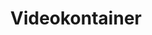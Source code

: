 ---
title: Videokontainer
eleventyNavigation:
    key: videokontainer
    parent: video
    order: 1
    excerpt: En kontainer för video är formatet som innehåller alla filer som behövs för att spela upp en video.
---